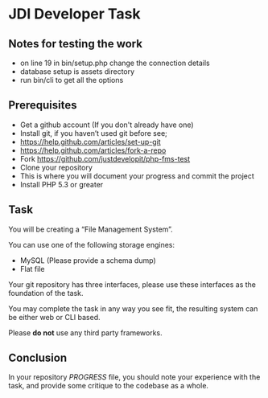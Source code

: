JDI Developer Task
==================

Notes for testing the work
--------------------------
- on line 19 in bin/setup.php change the connection details
- database setup is assets directory
- run bin/cli to get all the options

Prerequisites
-------------

- Get a github account (If you don't already have one)
- Install git, if you haven’t used git before see;
 - <https://help.github.com/articles/set-up-git>
 - <https://help.github.com/articles/fork-a-repo>
- Fork <https://github.com/justdevelopit/php-fms-test>
- Clone your repository
 - This is where you will document your progress and commit the project
- Install PHP 5.3 or greater

Task
----

You will be creating a “File Management System”.

You can use one of the following storage engines:

- MySQL (Please provide a schema dump)
- Flat file

Your git repository has three interfaces, please use these interfaces as the foundation of the task.

You may complete the task in any way you see fit, the resulting system can be either web or CLI based.

Please **do not** use any third party frameworks.

Conclusion
----------

In your repository *PROGRESS* file, you should note your experience with the task, and provide some  critique to the codebase as a whole.
